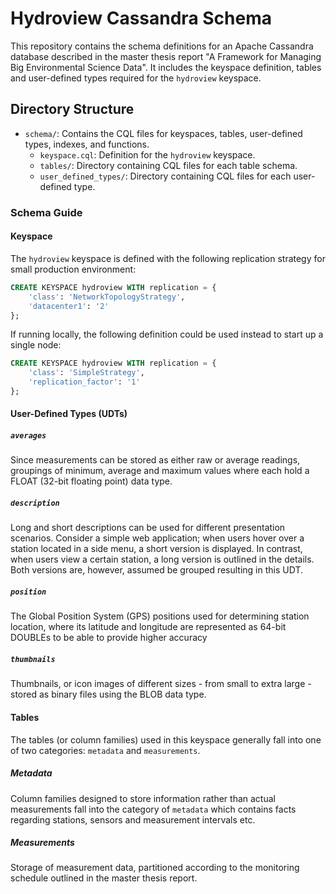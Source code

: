 # Hydroview Cassandra Schema

This repository contains the schema definitions for an Apache Cassandra database described in the master thesis report "A Framework for Managing Big Environmental Science Data". It includes the keyspace definition, tables and user-defined types required for the `hydroview` keyspace.

## Directory Structure

- `schema/`: Contains the CQL files for keyspaces, tables, user-defined types, indexes, and functions.
  - `keyspace.cql`: Definition for the `hydroview` keyspace.
  - `tables/`: Directory containing CQL files for each table schema.
  - `user_defined_types/`: Directory containing CQL files for each user-defined type.
  

### Schema Guide

#### Keyspace

The `hydroview` keyspace is defined with the following replication strategy for small production environment:

```sql
CREATE KEYSPACE hydroview WITH replication = {
    'class': 'NetworkTopologyStrategy', 
    'datacenter1': '2'
};
```

If running locally, the following definition could be used instead to start up a single node:
```sql
CREATE KEYSPACE hydroview WITH replication = {
    'class': 'SimpleStrategy', 
    'replication_factor': '1'
};
```

#### User-Defined Types (UDTs)

##### `averages` 
Since measurements can be stored as either raw or average readings, groupings of minimum, average and
maximum values where each hold a FLOAT (32-bit floating point) data type.

##### `description` 
Long and short descriptions can be used for different presentation scenarios. Consider a simple web application; when users hover over a station located in a side menu, a short version is displayed. In contrast, when users view a certain station, a long version is outlined in the details. Both versions are, however, assumed be grouped resulting in this UDT.

##### `position`
The Global Position System (GPS) positions used for determining station
location, where its latitude and longitude are represented as 64-bit DOUBLEs to be able to provide higher accuracy

##### `thumbnails`
Thumbnails, or icon images of different sizes - from small to extra large - stored as binary files using the BLOB data type.

#### Tables
The tables (or column families) used in this keyspace generally fall into one of two categories: `metadata` and `measurements`.

##### Metadata
Column families designed to store information rather than actual measurements fall into the category of `metadata` which contains facts regarding stations, sensors and measurement intervals etc.

##### Measurements
Storage of measurement data, partitioned according to the monitoring schedule outlined in the master thesis report.